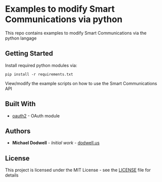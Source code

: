 # Examples to modify Smart Communications via python

This repo contains examples to modify Smart Communications via the python langage

## Getting Started

Install required python modules via:

```
pip install -r requirements.txt
```

View/modify the example scripts on how to use the Smart Communications API

## Built With

* [oauth2](https://github.com/joestump/python-oauth2) - OAuth module

## Authors

* **Michael Dodwell** - *Initial work* - [dodwell.us](https://dodwell.us/)

## License

This project is licensed under the MIT License - see the [LICENSE](LICENSE) file for details
